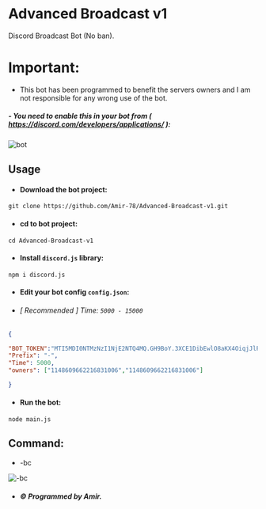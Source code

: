 # Advanced Broadcast v1

Discord Broadcast Bot (No ban).

# Important:

- This bot has been programmed to benefit the servers owners and I am not responsible for any wrong use of the bot.

##### - You need to enable this in your bot from ( https://discord.com/developers/applications/ ):

![bot](https://cdn.discordapp.com/attachments/645576197987631116/843558252888195082/unknown.png)

## Usage

- #### Download the bot project:
```
git clone https://github.com/Amir-78/Advanced-Broadcast-v1.git
```
- ####  cd to bot project:
```
cd Advanced-Broadcast-v1
```
- #### Install `discord.js` library:
```
npm i discord.js
```
- #### Edit your bot config `config.json`:

- ###### [ Recommended ] Time: `5000 - 15000` 

```json
{

"BOT_TOKEN":"MTI5MDI0NTMzNzI1NjE2NTQ4MQ.GH9BoY.3XCE1DibEwlO8aKX4OiqjJlP1zl0i5kR8TDM7g",
"Prefix": "-",
"Time": 5000,
"owners": ["1148609662216831006","1148609662216831006"]

}
```

- #### Run the bot:
```
node main.js
```


## Command:
- -bc

![-bc](https://cdn.discordapp.com/attachments/645576197987631116/843295882089725972/Screenshot_1.png)

- ##### © Programmed by Amir.
